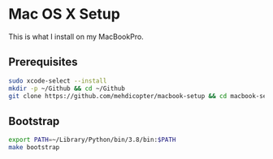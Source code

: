 # Mac OS X Setup

This is what I install on my MacBookPro.

## Prerequisites

```sh
sudo xcode-select --install
mkdir -p ~/Github && cd ~/Github
git clone https://github.com/mehdicopter/macbook-setup && cd macbook-setup
```

## Bootstrap

```sh
export PATH=~/Library/Python/bin/3.8/bin:$PATH
make bootstrap
```
